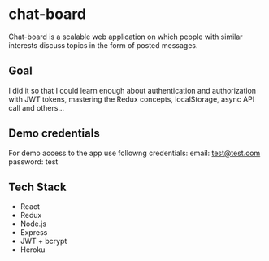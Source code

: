 # chat-board
Chat-board is a scalable web application on which people with similar interests discuss topics in the form of posted messages. 

## Goal
I did it so that I could learn enough about authentication and authorization with JWT tokens, mastering the Redux concepts, localStorage, async API call and others...

## Demo credentials
For demo access to the app use followng credentials:
  email: test@test.com
  password: test

## Tech Stack
 * React
 * Redux
 * Node.js
 * Express
 * JWT + bcrypt
 * Heroku

